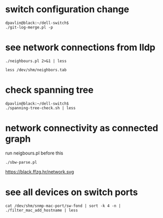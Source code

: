 # switch configuration change

```
dpavlin@black:~/dell-switch$
./git-log-merge.pl -p
```

# see network connections from lldp

```
./neighbours.pl 2>&1 | less

less /dev/shm/neighbors.tab
```

# check spanning tree

```
dpavlin@black:~/dell-switch$
./spanning-tree-check.sh | less
```

# network connectivity as connected graph

run neigbours.pl before this

```
./sbw-parse.pl
```

https://black.ffzg.hr/network.svg

# see all devices on switch ports

```
cat /dev/shm/snmp-mac-port/sw-fond | sort -k 4 -n | ./filter_mac_add_hostname | less
```
